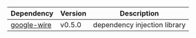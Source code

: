 <table>
<thead>
<tr>
<th>Dependency</th>
<th>Version</th>
<th>Description</th>
</tr>
</thead>

<tbody>
<tr>
<td><a href="https://github.com/google/wire">google-wire</a></td>
<td>v0.5.0</td>
<td>dependency injection library</td>
</tr>
</tbody>
</table>
